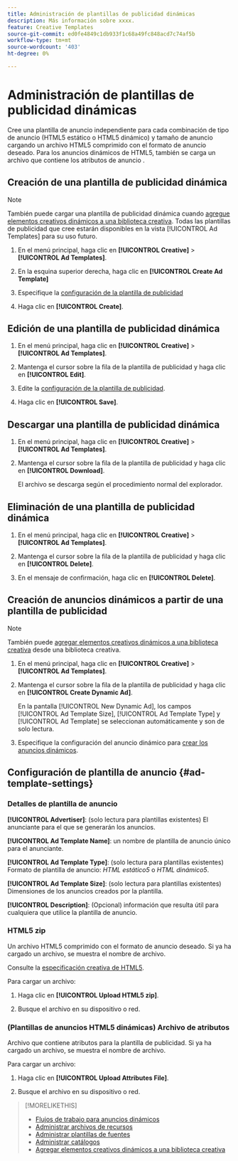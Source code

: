 ```yaml
---
title: Administración de plantillas de publicidad dinámicas
description: Más información sobre xxxx.
feature: Creative Templates
source-git-commit: ed0fe4849c1db933f1c68a49fc848acd7c74af5b
workflow-type: tm+mt
source-wordcount: '403'
ht-degree: 0%

---
```


# Administración de plantillas de publicidad dinámicas

Cree una plantilla de anuncio independiente para cada combinación de tipo de anuncio (HTML5 estático o HTML5 dinámico) y tamaño de anuncio cargando un archivo HTML5 comprimido con el formato de anuncio deseado. Para los anuncios dinámicos de HTML5, también se carga un archivo que contiene los atributos de anuncio <!-- more clarification? -->.

<!-- add this where/how?: You can use the same feed template for multiple ad templates. -->

<!-- EXPLAIN MORE:  Is this like repropagating a feed file through a template, or can you just change some things? Is generating an ad template a one-time thing, using the existing feed file, but you might later update the file and re-propagation doesn't happen automatically? Clarify the use cases for each.-->

## Creación de una plantilla de publicidad dinámica

>[!NOTE]
>
>También puede cargar una plantilla de publicidad dinámica cuando [agregue elementos creativos dinámicos a una biblioteca creativa](/help/creative/creative-libraries/creative-add-dynamic.md). Todas las plantillas de publicidad que cree estarán disponibles en la vista [!UICONTROL Ad Templates] para su uso futuro.

1. En el menú principal, haga clic en **[!UICONTROL Creative]** > **[!UICONTROL Ad Templates]**.

1. En la esquina superior derecha, haga clic en **[!UICONTROL Create Ad Template]**

1. Especifique la [configuración de la plantilla de publicidad](#ad-template-settings)

1. Haga clic en **[!UICONTROL Create]**.

## Edición de una plantilla de publicidad dinámica

1. En el menú principal, haga clic en **[!UICONTROL Creative]** > **[!UICONTROL Ad Templates]**.

1. Mantenga el cursor sobre la fila de la plantilla de publicidad y haga clic en **[!UICONTROL Edit]**.

1. Edite la [configuración de la plantilla de publicidad](#ad-template-settings).

1. Haga clic en **[!UICONTROL Save]**.

## Descargar una plantilla de publicidad dinámica

<!-- Explain more about what this contains and the format:  Downloaded ad templates are compressed (zipped) files that include XXX as TDF files and the uploaded HTML5 (and attributes?) data. You can open the TDF file in a text editor. -->

1. En el menú principal, haga clic en **[!UICONTROL Creative]** > **[!UICONTROL Ad Templates]**.

1. Mantenga el cursor sobre la fila de la plantilla de publicidad y haga clic en **[!UICONTROL Download]**.

   El archivo se descarga según el procedimiento normal del explorador.

## Eliminación de una plantilla de publicidad dinámica

1. En el menú principal, haga clic en **[!UICONTROL Creative]** > **[!UICONTROL Ad Templates]**.

1. Mantenga el cursor sobre la fila de la plantilla de publicidad y haga clic en **[!UICONTROL Delete]**.

1. En el mensaje de confirmación, haga clic en **[!UICONTROL Delete]**.<!-- Confirm -->

## Creación de anuncios dinámicos a partir de una plantilla de publicidad

>[!NOTE]
>
>También puede [agregar elementos creativos dinámicos a una biblioteca creativa](/help/creative/creative-libraries/creative-add-dynamic.md) desde una biblioteca creativa.

1. En el menú principal, haga clic en **[!UICONTROL Creative]** > **[!UICONTROL Ad Templates]**.

1. Mantenga el cursor sobre la fila de la plantilla de publicidad y haga clic en **[!UICONTROL Create Dynamic Ad]**.

   En la pantalla [!UICONTROL New Dynamic Ad], los campos [!UICONTROL Ad Template Size], [!UICONTROL Ad Template Type] y [!UICONTROL Ad Template] se seleccionan automáticamente y son de solo lectura.

1. Especifique la configuración del anuncio dinámico para [crear los anuncios dinámicos](/help/creative/creative-libraries/creative-add-dynamic.md).

## Configuración de plantilla de anuncio {#ad-template-settings}

### Detalles de plantilla de anuncio

**[!UICONTROL Advertiser]**: (solo lectura para plantillas existentes) El anunciante para el que se generarán los anuncios.

**[!UICONTROL Ad Template Name]**: un nombre de plantilla de anuncio único para el anunciante.

**[!UICONTROL Ad Template Type]**: (solo lectura para plantillas existentes) Formato de plantilla de anuncio: *HTML estático5* o *HTML dinámico5*.

**[!UICONTROL Ad Template Size]**: (solo lectura para plantillas existentes) Dimensiones de los anuncios creados por la plantilla.

**[!UICONTROL Description]**: (Opcional) información que resulta útil para cualquiera que utilice la plantilla de anuncio.

<!-- I don't see this on 9/24:

### (Static HTML5 ad templates) Click Tags

**\[Click Tag Parameter\]**: The click tag parameters to allow click-tracking redirects from ads created using the ad template. To add a parameter, click **[!UICONTROL + Add More]** and enter an additional parameter. You can include up to five parameters.

-->

### HTML5 zip

Un archivo HTML5 comprimido con el formato de anuncio deseado. Si ya ha cargado un archivo, se muestra el nombre de archivo.

Consulte la [especificación creativa de HTML5](/help/creative/creative-libraries/html5-creative-specification.md).

Para cargar un archivo:

1. Haga clic en **[!UICONTROL Upload HTML5 zip]**.

1. Busque el archivo en su dispositivo o red.

### (Plantillas de anuncios HTML5 dinámicas) Archivo de atributos

<!-- EXPLAIN -->Archivo que contiene atributos para la plantilla de publicidad. Si ya ha cargado un archivo, se muestra el nombre de archivo.

<!-- Add specs for this file type -->

Para cargar un archivo:

1. Haga clic en **[!UICONTROL Upload Attributes File]**.

1. Busque el archivo en su dispositivo o red.

>[!MORELIKETHIS]
>
>* [Flujos de trabajo para anuncios dinámicos](/help/creative/introduction/workflow-dynamic-ads.md)
>* [Administrar archivos de recursos](/help/creative/feeds/asset-manage.md)
>* [Administrar plantillas de fuentes](/help/creative/feeds/feed-template-manage.md)
>* [Administrar catálogos](/help/creative/feeds/catalog-manage.md)
>* [Agregar elementos creativos dinámicos a una biblioteca creativa](/help/creative/creative-libraries/creative-add-dynamic.md)

